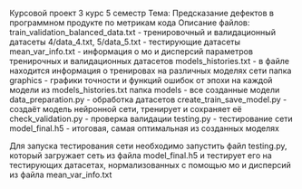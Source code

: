 Курсовой проект 3 курс 5 семестр
Тема: Предсказание дефектов в программном продукте по метрикам кода
Описание файлов:
train_validation_balanced_data.txt - тренировочный и валидационный датасеты
4/data_4.txt, 5/data_5.txt - тестирующие датасеты
mean_var_info.txt - информация о мо и дисперсий параметров тренирочных
и валидационных датасетов
models_histories.txt - в файле находится информация о тренировах
на различных моделях сети
папка graphics - графики точности и функций ошибок от эпохи
на каждой модели из models_histories.txt
папка models - все созданные модели
data_preparation.py - обработка датасетов
create_train_save_model.py - создаёт модель нейронной сети, тренирует
и сохраняет её
check_validation.py - проверка валидации
testing.py - тестирование сети
model_final.h5 - итоговая, самая оптимальная из созданных моделях

Для запуска тестирования сети необходимо запустить файл testing.py,
который загружает сеть из файла model_final.h5 и тестирует его
на тестирующих датасетах, нормализованных с помощью мо и дисперсий
из файла mean_var_info.txt
